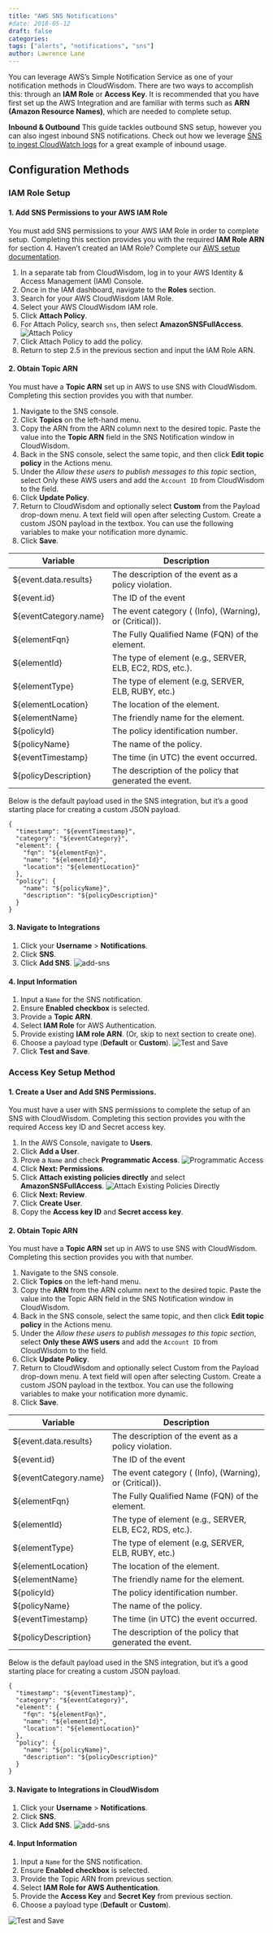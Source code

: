 ```yaml
---
title: "AWS SNS Notifications"
#date: 2018-05-12
draft: false
categories:
tags: ["alerts", "notifications", "sns"]
author: Lawrence Lane
---
```


You can leverage AWS’s Simple Notification Service as one of your notification methods in CloudWisdom. There are two ways to accomplish this: through an **IAM Role** or **Access Key**. It is recommended that you have first set up the AWS Integration and are familiar with terms such as **ARN (Amazon Resource Names)**, which are needed to complete setup.


**Inbound & Outbound**
This guide tackles outbound SNS setup, however you can also ingest inbound SNS notifications. Check out how we leverage [SNS to ingest CloudWatch logs][1] for a great example of inbound usage.

## Configuration Methods

### IAM Role Setup

#### 1. Add SNS Permissions to your AWS IAM Role
You must add SNS permissions to your AWS IAM Role in order to complete setup. Completing this section provides you with the required **IAM Role ARN** for section 4. Haven’t created an IAM Role? Complete our [AWS setup documentation][2].

1. In a separate tab from CloudWisdom, log in to your AWS Identity & Access Management (IAM) Console.
2. Once in the IAM dashboard, navigate to the **Roles** section.
3. Search for your AWS CloudWisdom IAM Role.
4. Select your AWS CloudWisdom IAM role.
5. Click **Attach Policy**.
6. For Attach Policy, search `sns`, then select **AmazonSNSFullAccess**.
![Attach Policy](/images/notifications-aws-sns/attach-policy.png)
7. Click Attach Policy to add the policy.
8. Return to step 2.5 in the previous section and input the IAM Role ARN.

#### 2. Obtain Topic ARN
You must have a **Topic ARN** set up in AWS to use SNS with CloudWisdom. Completing this section provides you with that number.

1. Navigate to the SNS console.
2. Click **Topics** on the left-hand menu.
3. Copy the ARN from the ARN column next to the desired topic. Paste the value into the **Topic ARN** field in the SNS Notification window in CloudWisdom.
4. Back in the SNS console, select the same topic, and then click **Edit topic policy** in the Actions menu.
5. Under the _Allow these users to publish messages to this topic_ section, select Only these AWS users and add the `Account ID` from CloudWisdom to the field.
6. Click **Update Policy**.
7. Return to CloudWisdom and optionally select **Custom** from the Payload drop-down menu. A text field will open after selecting Custom. Create a custom JSON payload in the textbox. You can use the following variables to make your notification more dynamic.
8. Click **Save**.

| Variable              | Description                                              |
|-----------------------|----------------------------------------------------------|
| ${event.data.results} | The description of the event as a policy violation.      |
| ${event.id}           | The ID of the event                                      |
| ${eventCategory.name} | The event category ( (Info), (Warning), or (Critical)).  |
| ${elementFqn}         | The Fully Qualified Name (FQN) of the element.           |
| ${elementId}          | The type of element (e.g., SERVER, ELB, EC2, RDS, etc.). |
| ${elementType}        | The type of element (e.g, SERVER, ELB, RUBY, etc.)       |
| ${elementLocation}    | The location of the element.                             |
| ${elementName}        | The friendly name for the element.                       |
| ${policyId}           | The policy identification number.                        |
| ${policyName}         | The name of the policy.                                  |
| ${eventTimestamp}     | The time (in UTC) the event occurred.                    |
| ${policyDescription}  | The description of the policy that generated the event.  |

Below is the default payload used in the SNS integration, but it’s a good starting place for creating a custom JSON payload.

```
{
  "timestamp": "${eventTimestamp}",
  "category": "${eventCategory}",
  "element": {
    "fqn": "${elementFqn}",
    "name": "${elementId}",
    "location": "${elementLocation}"
  },
  "policy": {
    "name": "${policyName}",
    "description": "${policyDescription}"
  }
}
```

#### 3. Navigate to Integrations
1. Click your **Username** > **Notifications**.
2. Click **SNS**.
3. Click **Add SNS**.
![add-sns](/images/notifications-aws-sns/add-sns.png)

#### 4. Input Information
1. Input a `Name` for the SNS notification.
2. Ensure **Enabled checkbox** is selected.
3. Provide a **Topic ARN**.
4. Select **IAM Role** for AWS Authentication.
5. Provide existing **IAM role ARN**. (Or, skip to next section to create one).
6. Choose a payload type (**Default** or **Custom**).
![Test and Save](/images/notifications-aws-sns/test-and-save.png)
7. Click **Test and Save**.

### Access Key Setup Method

#### 1. Create a User and **Add SNS Permissions**.
You must have a user with SNS permissions to complete the setup of an SNS with CloudWisdom. Completing this section provides you with the required Access key ID and Secret access key.
1. In the AWS Console, navigate to **Users**.
2. Click **Add a User**.
3. Prove a `Name` and check **Programmatic Access**.
![Programmatic Access](/images/notifications-aws-sns/programmatic-access.png)
4. Click **Next: Permissions**.
5. Click **Attach existing policies directly** and select **AmazonSNSFullAccess**.
![Attach Existing Policies Directly](/images/notifications-aws-sns/attach-existing-policies-directly.png)
6. Click **Next: Review**.
7. Click **Create User**.
8. Copy the **Access key ID** and **Secret access key**.

#### 2. Obtain Topic ARN
You must have a **Topic ARN** set up in AWS to use SNS with CloudWisdom. Completing this section provides you with that number.

1. Navigate to the SNS console.
2. Click **Topics** on the left-hand menu.
3. Copy the **ARN** from the ARN column next to the desired topic. Paste the value into the Topic ARN field in the SNS Notification window in CloudWisdom.
4. Back in the SNS console, select the same topic, and then click **Edit topic policy** in the Actions menu.
5. Under the _Allow these users to publish messages to this topic section_, select **Only these AWS users** and add the `Account ID` from CloudWisdom to the field.
6. Click **Update Policy**.
7. Return to CloudWisdom and optionally select Custom from the Payload drop-down menu. A text field will open after selecting Custom. Create a custom JSON payload in the textbox. You can use the following variables to make your notification more dynamic.
8. Click **Save**.

| Variable              | Description                                              |
|-----------------------|----------------------------------------------------------|
| ${event.data.results} | The description of the event as a policy violation.      |
| ${event.id}           | The ID of the event                                      |
| ${eventCategory.name} | The event category ( (Info), (Warning), or (Critical)).  |
| ${elementFqn}         | The Fully Qualified Name (FQN) of the element.           |
| ${elementId}          | The type of element (e.g., SERVER, ELB, EC2, RDS, etc.). |
| ${elementType}        | The type of element (e.g, SERVER, ELB, RUBY, etc.)       |
| ${elementLocation}    | The location of the element.                             |
| ${elementName}        | The friendly name for the element.                       |
| ${policyId}           | The policy identification number.                        |
| ${policyName}         | The name of the policy.                                  |
| ${eventTimestamp}     | The time (in UTC) the event occurred.                    |
| ${policyDescription}  | The description of the policy that generated the event.  |

Below is the default payload used in the SNS integration, but it’s a good starting place for creating a custom JSON payload.

```
{
  "timestamp": "${eventTimestamp}",
  "category": "${eventCategory}",
  "element": {
    "fqn": "${elementFqn}",
    "name": "${elementId}",
    "location": "${elementLocation}"
  },
  "policy": {
    "name": "${policyName}",
    "description": "${policyDescription}"
  }
}
```

#### 3. Navigate to Integrations in CloudWisdom
1. Click your **Username** > **Notifications**.
2. Click **SNS**.
3. Click **Add SNS**.
![add-sns](/images/notifications-aws-sns/add-sns.png)

#### 4. Input Information
1. Input a `Name` for the SNS notification.
2. Ensure **Enabled checkbox** is selected.
3. Provide the Topic ARN from previous section.
4. Select **IAM Role for AWS Authentication**.
5. Provide the **Access Key** and **Secret Key** from previous section.
6. Choose a payload type (**Default** or **Custom**).

![Test and Save](/images/notifications-aws-sns/test-and-save.png)

[1]: /capacity-monitoring/events/cloudwatch-events
[2]: /integrations/aws-integration/aws-iam-installation
